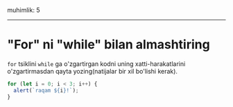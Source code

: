 muhimlik: 5

---

# "For" ni "while" bilan almashtiring

`for` tsiklini `while` ga o'zgartirgan kodni uning xatti-harakatlarini o'zgartirmasdan qayta yozing(natijalar bir xil bo'lishi kerak).

```js run
for (let i = 0; i < 3; i++) {
  alert(`raqam ${i}!`);
}
```
